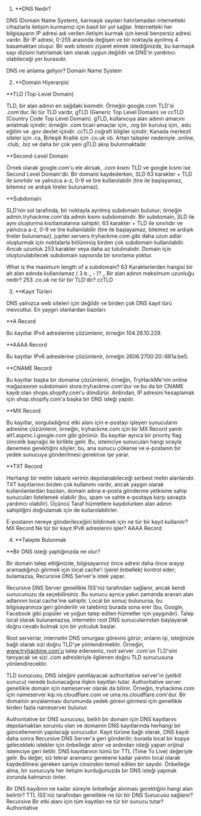 
1. **DNS Nedir?

DNS (Domain Name System), karmaşık sayıları hatırlamadan internetteki cihazlarla iletişim kurmamız için basit bir yol sağlar. İnternetteki her bilgisayarın IP adresi adı verilen iletişim kurmak için kendi benzersiz adresi vardır. Bir IP adresi, 0-255 arasında değişen ve bir noktayla ayrılmış 4 basamaktan oluşur. Bir web sitesini ziyaret etmek istediğinizde, bu karmaşık sayı dizisini hatırlamak tam olarak uygun değildir ve DNS'in yardımcı olabileceği yer burasıdır.

DNS ne anlama geliyor? Domain Name System

2. **Domain Hiyerarşisi

**TLD (Top-Level Domain)

TLD, bir alan adının en sağdaki kısmıdır. Örneğin google.com TLD'si .com'dur. İki tür TLD vardır, gTLD (Generic Top Level Domain) ve ccTLD (Country Code Top Level Domain). gTLD, kullanıcıya alan adının amacını anlatmak içindir; örneğin .com ticari amaçlar için, .org bir kuruluş için, .edu eğitim ve .gov devlet içindir. ccTLD coğrafi bilgiler içindir; Kanada merkezli siteler için .ca, Birleşik Krallık için .co.uk vb. Artan talepler nedeniyle .online, .club, .biz ve daha bir çok yeni gTLD akışı bulunmaktadır.

**Second-Level Domain

Örnek olarak google.com'u ele alırsak, .com kısmı TLD ve google kısmı ise Second Level Domain'dir. Bir domaini kaydederken, SLD 63 karakter + TLD ile sınırlıdır ve yalnızca a-z, 0-9 ve tire kullanılabilir (tire ile başlayamaz, bitemez ve ardışık tireler bulunamaz).

**Subdomain

SLD'nin sol tarafında, bir noktayla ayrılmış subdomain bulunur; örneğin admin.tryhackme.com'da admin kısmı subdomaindir. Bir subdomain, SLD ile aynı oluşturma kısıtlamalarına sahiptir, 63 karakter + TLD ile sınırlıdır ve yalnızca a-z, 0-9 ve tire kullanılabilir (tire ile başlayamaz, bitemez ve ardışık tireler bulunamaz). jupiter.servers.tryhackme.com gibi daha uzun adlar oluşturmak için noktalarla bölünmüş birden çok subdomain kullanılabilir. Ancak uzunluk 253 karakter veya daha az tutulmalıdır. Domain için oluşturulabilecek subdomain sayısında bir sınırlama yoktur.

What is the maximum length of a subdomain? 63
Karakterlerden hangisi bir alt alan adında kullanılamaz ( 3 b _ - )? _
Bir alan adının maksimum uzunluğu nedir? 253
.co.uk ne tür bir TLD'dir? ccTLD

3. **Kayıt Türleri

DNS yalnızca web siteleri için değildir ve birden çok DNS kayıt türü mevcuttur. En yaygın olanlardan bazıları:

**A Record

Bu kayıtlar IPv4 adreslerine çözümlenir, örneğin 104.26.10.229.

**AAAA Record

Bu kayıtlar IPv6 adreslerine çözümlenir, örneğin 2606:2700:20::681a:be5.

**CNAME Record

Bu kayıtlar başka bir domaine çözümlenir, örneğin, TryHackMe'nin online mağazasının subdomaini store.tryhackme.com'dur ve bu da bir CNAME kaydı olan shops.shopify.com'u döndürür. Ardından, IP adresini hesaplamak için shop.shopify.com'a başka bir DNS isteği yapılır.

**MX Record

Bu kayıtlar, sorguladığınız etki alanı için e-postayı işleyen sunucuların adresine çözümlenir, örneğin, tryhackme.com için bir MX Record yanıtı alt1.aspmc.l.google.com gibi görünür. Bu kayıtlar ayrıca bir priority flag (öncelik bayrağı) ile birlikte gelir. Bu, istemciye sunucuları hangi sırayla denemesi gerektiğini söyler; bu, ana sunucu çökerse ve e-postanın bir yedek sunucuya gönderilmesi gerekirse işe yarar.

**TXT Record

Herhangi bir metin tabanlı verinin depolanabileceği serbest metin alanlarıdır. TXT kayıtlarının birden çok kullanımı vardır, ancak yaygın olarak kullanılanlardan bazıları, domain adına e-posta gönderme yetkisine sahip sunucuları listelemek olabilir (bu, spam ve sahte e-postaya karşı savaşta yardımcı olabilir). Üçüncü Taraf hizmetlere kaydolurken alan adının sahipliğini doğrulamak için de kullanılabilirler.

E-postanın nereye gönderileceğini bildirmek için ne tür bir kayıt kullanılır? MX Record
Ne tür bir kayıt IPv6 adreslerini işler? AAAA Record

4. **Talepte Bulunmak

**Bir DNS isteği yaptığınızda ne olur?

Bir domain talep ettiğinizde, bilgisayarınız önce adresi daha önce arayıp aramadığınızı görmek için local cache'i (yerel önbellek) kontrol eder; bulamazsa, Recursive DNS Server'a istek yapar.

Recursive DNS Server genellikle İSS'niz tarafından sağlanır, ancak kendi sunucunuzu da seçebilirsiniz. Bu sunucu ayrıca yakın zamanda aranan alan adlarının local cache'ine sahiptir. Local bir sonuç bulunursa, bu bilgisayarınıza geri gönderilir ve talebiniz burada sona erer (bu, Google, Facebook gibi popüler ve yoğun talep edilen hizmetler için yaygındır). Talep local olarak bulunamazsa, internetin root DNS sunucularından başlayarak doğru cevabı bulmak için bir yolculuk başlar.

Root serverlar, internetin DNS omurgası görevini görür; onların işi, isteğinize bağlı olarak sizi doğru TLD'ye yönlendirmektir. Örneğin, www.tryhackme.com'u talep ederseniz, root server .com'un TLD'sini tanıyacak ve sizi .com adresleriyle ilgilenen doğru TLD sunucusuna yönlendirecektir.

TLD sunucusu, DNS isteğini yanıtlayacak authoritative server'ın (yetkili sunucu) nerede bulunacağına ilişkin kayıtları tutar. Authoritative server genellikle domain için nameserver olarak da bilinir. Örneğin, tryhackme.com için nameserver kip.ns.cloudflare.com ve uma.ns.cloudflare.com'dur. Bir domainin arızalanması durumunda yedek görevi görmesi için genellikle birden fazla nameserver bulunur.

Authoritative bir DNS sunucusu, belirli bir domain için DNS kayıtlarını depolamaktan sorumlu olan ve domainin DNS kayıtlarında herhangi bir güncellemenin yapılacağı sunucudur. Kayıt türüne bağlı olarak, DNS kaydı daha sonra Recursive DNS Server'a geri gönderilir; burada local bir kopya gelecekteki istekler için önbelleğe alınır ve ardından isteği yapan orijinal istemciye geri iletilir. DNS kayıtlarının tümü bir TTL (Time To Live) değeriyle gelir. Bu değer, siz tekrar aramanız gerekene kadar yanıtın local olarak kaydedilmesi gereken saniye cinsinden temsil edilen bir sayıdır. Önbelleğe alma, bir sunucuyla her iletişim kurduğunuzda bir DNS isteği yapmak zorunda kalmanızı önler.

Bir DNS kaydının ne kadar süreyle önbelleğe alınması gerektiğini hangi alan belirtir? TTL
İSS'niz tarafından genellikle ne tür bir DNS Sunucusu sağlanır? Recursive
Bir etki alanı için tüm kayıtları ne tür bir sunucu tutar? Authoritative
